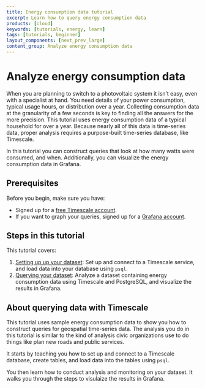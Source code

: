 ```yaml
---
title: Energy consumption data tutorial
excerpt: Learn how to query energy consumption data
products: [cloud]
keywords: [tutorials, energy, learn]
tags: [tutorials, beginner]
layout_components: [next_prev_large]
content_group: Analyze energy consumption data
---
```


# Analyze energy consumption data

When you are planning to switch to a photovoltaic system it isn’t easy, even
with a specialist at hand. You need details of your power consumption, typical
usage hours, or distribution over a year. Collecting consumption data at the
granularity of a few seconds is key to finding all the answers for the more
precision. This tutorial uses energy consumption data of a typical household for
over a year. Because nearly all of this data is time-series data, proper
analysis requires a purpose-built time-series database, like Timescale.

In this tutorial you can construct queries that look at how many watts were
consumed, and when. Additionally, you can visualize the energy consumption data
in Grafana.

## Prerequisites

Before you begin, make sure you have:

*   Signed up for a [free Timescale account][cloud-install].
*   <Optional /> If you want to graph your queries, signed up for a
    [Grafana account][grafana-setup].

## Steps in this tutorial

This tutorial covers:

1.  [Setting up up your dataset][dataset-energy]: Set up and connect to a Timescale
    service, and load data into your database using `psql`.
1.  [Querying your dataset][query-energy]: Analyze a dataset containing energy
        consumption data using Timescale and PostgreSQL, and visualize the
        results in Grafana.

## About querying data with Timescale

This tutorial uses sample energy consumption data to show you how to construct
queries for geospatial time-series data. The analysis you do in this tutorial is
similar to the kind of analysis civic organizations use to do things like plan
new roads and public services.

It starts by teaching you how to set up and connect to a Timescale database,
create tables, and load data into the tables using `psql`.

You then learn how to conduct analysis and monitoring on your dataset. It walks
you through the steps to visulaize the results in Grafana.

[dataset-energy]: /tutorials/:currentVersion:/energy/dataset-energy/
[query-energy]: /tutorials/:currentVersion:/energy/query-energy/
[cloud-install]: /getting-started/latest/
[grafana-setup]: /use-timescale/:currentVersion:/integrations/obervability-alerting/grafana/installation/

